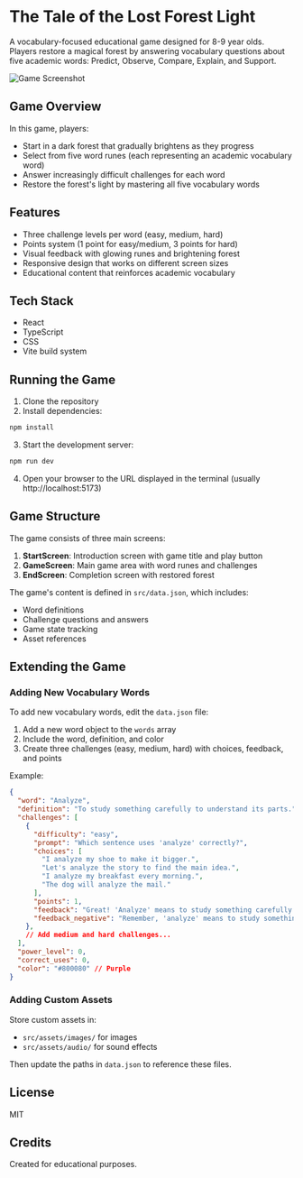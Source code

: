 # The Tale of the Lost Forest Light

A vocabulary-focused educational game designed for 8-9 year olds. Players restore a magical forest by answering vocabulary questions about five academic words: Predict, Observe, Compare, Explain, and Support.

![Game Screenshot](./screenshot.png)

## Game Overview

In this game, players:
- Start in a dark forest that gradually brightens as they progress
- Select from five word runes (each representing an academic vocabulary word)
- Answer increasingly difficult challenges for each word
- Restore the forest's light by mastering all five vocabulary words

## Features

- Three challenge levels per word (easy, medium, hard)
- Points system (1 point for easy/medium, 3 points for hard)
- Visual feedback with glowing runes and brightening forest
- Responsive design that works on different screen sizes
- Educational content that reinforces academic vocabulary

## Tech Stack

- React
- TypeScript
- CSS 
- Vite build system

## Running the Game

1. Clone the repository
2. Install dependencies:
```bash
npm install
```
3. Start the development server:
```bash
npm run dev
```
4. Open your browser to the URL displayed in the terminal (usually http://localhost:5173)

## Game Structure

The game consists of three main screens:

1. **StartScreen**: Introduction screen with game title and play button
2. **GameScreen**: Main game area with word runes and challenges
3. **EndScreen**: Completion screen with restored forest

The game's content is defined in `src/data.json`, which includes:
- Word definitions
- Challenge questions and answers
- Game state tracking
- Asset references

## Extending the Game

### Adding New Vocabulary Words

To add new vocabulary words, edit the `data.json` file:

1. Add a new word object to the `words` array
2. Include the word, definition, and color
3. Create three challenges (easy, medium, hard) with choices, feedback, and points

Example:
```json
{
  "word": "Analyze",
  "definition": "To study something carefully to understand its parts.",
  "challenges": [
    {
      "difficulty": "easy",
      "prompt": "Which sentence uses 'analyze' correctly?",
      "choices": [
        "I analyze my shoe to make it bigger.",
        "Let's analyze the story to find the main idea.",
        "I analyze my breakfast every morning.",
        "The dog will analyze the mail."
      ],
      "points": 1,
      "feedback": "Great! 'Analyze' means to study something carefully.",
      "feedback_negative": "Remember, 'analyze' means to study something to understand its parts."
    },
    // Add medium and hard challenges...
  ],
  "power_level": 0,
  "correct_uses": 0,
  "color": "#800080" // Purple
}
```

### Adding Custom Assets

Store custom assets in:
- `src/assets/images/` for images
- `src/assets/audio/` for sound effects

Then update the paths in `data.json` to reference these files.

## License

MIT

## Credits

Created for educational purposes.

